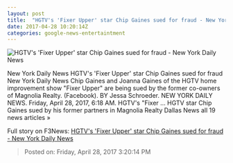 ```yaml
---
layout: post
title:  "HGTV's 'Fixer Upper' star Chip Gaines sued for fraud - New York Daily News"
date: 2017-04-28 10:20:14Z
categories: google-news-entertaintment
---
```


![HGTV's 'Fixer Upper' star Chip Gaines sued for fraud - New York Daily News](http://assets.nydailynews.com/polopoly_fs/1.3111804.1493369397!/img/httpImage/image.jpg_gen/derivatives/landscape_1200/article-hgtv-2-0427.jpg)

New York Daily News HGTV's 'Fixer Upper' star Chip Gaines sued for fraud New York Daily News Chip Gaines and Joanna Gaines of the HGTV home improvement show "Fixer Upper" are being sued by the former co-owners of Magnolia Realty. (Facebook). BY Jessa Schroeder. NEW YORK DAILY NEWS. Friday, April 28, 2017, 6:18 AM. HGTV's "Fixer ... HGTV star Chip Gaines sued by his former partners in Magnolia Realty Dallas News all 19 news articles »


Full story on F3News: [HGTV's 'Fixer Upper' star Chip Gaines sued for fraud - New York Daily News](http://www.f3nws.com/n/pnDBED)

> Posted on: Friday, April 28, 2017 3:20:14 PM
